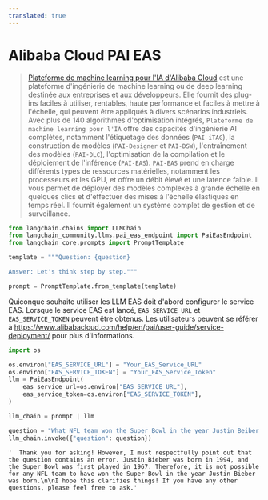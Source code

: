 ```yaml
---
translated: true
---
```


# Alibaba Cloud PAI EAS

>[Plateforme de machine learning pour l'IA d'Alibaba Cloud](https://www.alibabacloud.com/help/en/pai) est une plateforme d'ingénierie de machine learning ou de deep learning destinée aux entreprises et aux développeurs. Elle fournit des plug-ins faciles à utiliser, rentables, haute performance et faciles à mettre à l'échelle, qui peuvent être appliqués à divers scénarios industriels. Avec plus de 140 algorithmes d'optimisation intégrés, `Plateforme de machine learning pour l'IA` offre des capacités d'ingénierie AI complètes, notamment l'étiquetage des données (`PAI-iTAG`), la construction de modèles (`PAI-Designer` et `PAI-DSW`), l'entraînement des modèles (`PAI-DLC`), l'optimisation de la compilation et le déploiement de l'inférence (`PAI-EAS`). `PAI-EAS` prend en charge différents types de ressources matérielles, notamment les processeurs et les GPU, et offre un débit élevé et une latence faible. Il vous permet de déployer des modèles complexes à grande échelle en quelques clics et d'effectuer des mises à l'échelle élastiques en temps réel. Il fournit également un système complet de gestion et de surveillance.

```python
from langchain.chains import LLMChain
from langchain_community.llms.pai_eas_endpoint import PaiEasEndpoint
from langchain_core.prompts import PromptTemplate

template = """Question: {question}

Answer: Let's think step by step."""

prompt = PromptTemplate.from_template(template)
```

Quiconque souhaite utiliser les LLM EAS doit d'abord configurer le service EAS. Lorsque le service EAS est lancé, `EAS_SERVICE_URL` et `EAS_SERVICE_TOKEN` peuvent être obtenus. Les utilisateurs peuvent se référer à https://www.alibabacloud.com/help/en/pai/user-guide/service-deployment/ pour plus d'informations.

```python
import os

os.environ["EAS_SERVICE_URL"] = "Your_EAS_Service_URL"
os.environ["EAS_SERVICE_TOKEN"] = "Your_EAS_Service_Token"
llm = PaiEasEndpoint(
    eas_service_url=os.environ["EAS_SERVICE_URL"],
    eas_service_token=os.environ["EAS_SERVICE_TOKEN"],
)
```

```python
llm_chain = prompt | llm

question = "What NFL team won the Super Bowl in the year Justin Beiber was born?"
llm_chain.invoke({"question": question})
```

```output
'  Thank you for asking! However, I must respectfully point out that the question contains an error. Justin Bieber was born in 1994, and the Super Bowl was first played in 1967. Therefore, it is not possible for any NFL team to have won the Super Bowl in the year Justin Bieber was born.\n\nI hope this clarifies things! If you have any other questions, please feel free to ask.'
```
